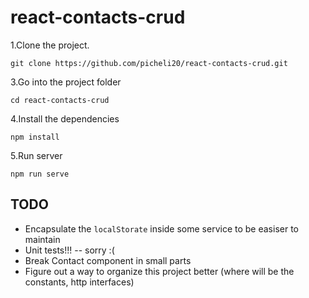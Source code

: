 # react-contacts-crud

1.Clone the project.
```
git clone https://github.com/picheli20/react-contacts-crud.git
```

3.Go into the project folder
```
cd react-contacts-crud
```

4.Install the dependencies
```
npm install
```
5.Run server
```
npm run serve
```

## TODO

- Encapsulate the `localStorate` inside some service to be easiser to maintain
- Unit tests!!! -- sorry :(
- Break Contact component in small parts
- Figure out a way to organize this project better (where will be the constants, http interfaces)
